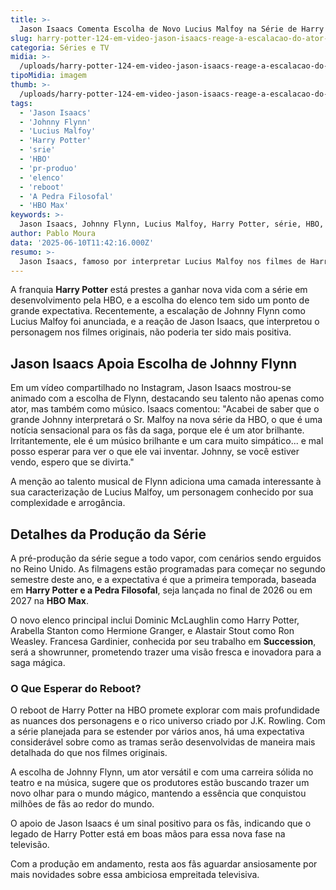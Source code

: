 ```yaml
---
title: >-
  Jason Isaacs Comenta Escolha de Novo Lucius Malfoy na Série de Harry Potter
slug: harry-potter-124-em-video-jason-isaacs-reage-a-escalacao-do-ator-de-lucius-malfoy-em-serie
categoria: Séries e TV
midia: >-
  /uploads/harry-potter-124-em-video-jason-isaacs-reage-a-escalacao-do-ator-de-lucius-malfoy-em-serie-thumb.webp
tipoMidia: imagem
thumb: >-
  /uploads/harry-potter-124-em-video-jason-isaacs-reage-a-escalacao-do-ator-de-lucius-malfoy-em-serie-thumb.webp
tags:
  - 'Jason Isaacs'
  - 'Johnny Flynn'
  - 'Lucius Malfoy'
  - 'Harry Potter'
  - 'srie'
  - 'HBO'
  - 'pr-produo'
  - 'elenco'
  - 'reboot'
  - 'A Pedra Filosofal'
  - 'HBO Max'
keywords: >-
  Jason Isaacs, Johnny Flynn, Lucius Malfoy, Harry Potter, série, HBO, pré-produção, elenco, reboot, A Pedra Filosofal, HBO Max
author: Pablo Moura
data: '2025-06-10T11:42:16.000Z'
resumo: >-
  Jason Isaacs, famoso por interpretar Lucius Malfoy nos filmes de Harry Potter, expressa entusiasmo e apoio à escolha de Johnny Flynn para o papel no reboot da série pela HBO. A pré-produção segue a todo vapor com filmagens previstas para este ano.
---
```


A franquia **Harry Potter** está prestes a ganhar nova vida com a série em desenvolvimento pela HBO, e a escolha do elenco tem sido um ponto de grande expectativa. Recentemente, a escalação de Johnny Flynn como Lucius Malfoy foi anunciada, e a reação de Jason Isaacs, que interpretou o personagem nos filmes originais, não poderia ter sido mais positiva.

## Jason Isaacs Apoia Escolha de Johnny Flynn

Em um vídeo compartilhado no Instagram, Jason Isaacs mostrou-se animado com a escolha de Flynn, destacando seu talento não apenas como ator, mas também como músico. Isaacs comentou: "Acabei de saber que o grande Johnny interpretará o Sr. Malfoy na nova série da HBO, o que é uma notícia sensacional para os fãs da saga, porque ele é um ator brilhante. Irritantemente, ele é um músico brilhante e um cara muito simpático... e mal posso esperar para ver o que ele vai inventar. Johnny, se você estiver vendo, espero que se divirta."

A menção ao talento musical de Flynn adiciona uma camada interessante à sua caracterização de Lucius Malfoy, um personagem conhecido por sua complexidade e arrogância.

## Detalhes da Produção da Série

A pré-produção da série segue a todo vapor, com cenários sendo erguidos no Reino Unido. As filmagens estão programadas para começar no segundo semestre deste ano, e a expectativa é que a primeira temporada, baseada em **Harry Potter e a Pedra Filosofal**, seja lançada no final de 2026 ou em 2027 na **HBO Max**.

O novo elenco principal inclui Dominic McLaughlin como Harry Potter, Arabella Stanton como Hermione Granger, e Alastair Stout como Ron Weasley. Francesa Gardinier, conhecida por seu trabalho em **Succession**, será a showrunner, prometendo trazer uma visão fresca e inovadora para a saga mágica.

### O Que Esperar do Reboot?

O reboot de Harry Potter na HBO promete explorar com mais profundidade as nuances dos personagens e o rico universo criado por J.K. Rowling. Com a série planejada para se estender por vários anos, há uma expectativa considerável sobre como as tramas serão desenvolvidas de maneira mais detalhada do que nos filmes originais.

A escolha de Johnny Flynn, um ator versátil e com uma carreira sólida no teatro e na música, sugere que os produtores estão buscando trazer um novo olhar para o mundo mágico, mantendo a essência que conquistou milhões de fãs ao redor do mundo.

O apoio de Jason Isaacs é um sinal positivo para os fãs, indicando que o legado de Harry Potter está em boas mãos para essa nova fase na televisão.

Com a produção em andamento, resta aos fãs aguardar ansiosamente por mais novidades sobre essa ambiciosa empreitada televisiva.